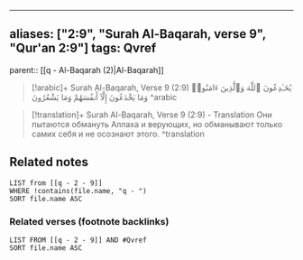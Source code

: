 
---
aliases: ["2:9", "Surah Al-Baqarah, verse 9", "Qur'an 2:9"]
tags: Qvref
---

parent:: [[q - Al-Baqarah (2)|Al-Baqarah]]

> [!arabic]+ Surah Al-Baqarah, Verse 9 (2:9)
> <span class="quran-arabic">يُخَـٰدِعُونَ ٱللَّهَ وَٱلَّذِينَ ءَامَنُوا۟ وَمَا يَخْدَعُونَ إِلَّآ أَنفُسَهُمْ وَمَا يَشْعُرُونَ</span>
^arabic

> [!translation]+ Surah Al-Baqarah, Verse 9 (2:9) - Translation
> Они пытаются обмануть Аллаха и верующих, но обманывают только самих себя и не осознают этого.
^translation



## Related notes
```dataview
LIST from [[q - 2 - 9]]
WHERE !contains(file.name, "q - ")
SORT file.name ASC
```

### Related verses (footnote backlinks)
```dataview
LIST FROM [[q - 2 - 9]] AND #Qvref
SORT file.name ASC
```

